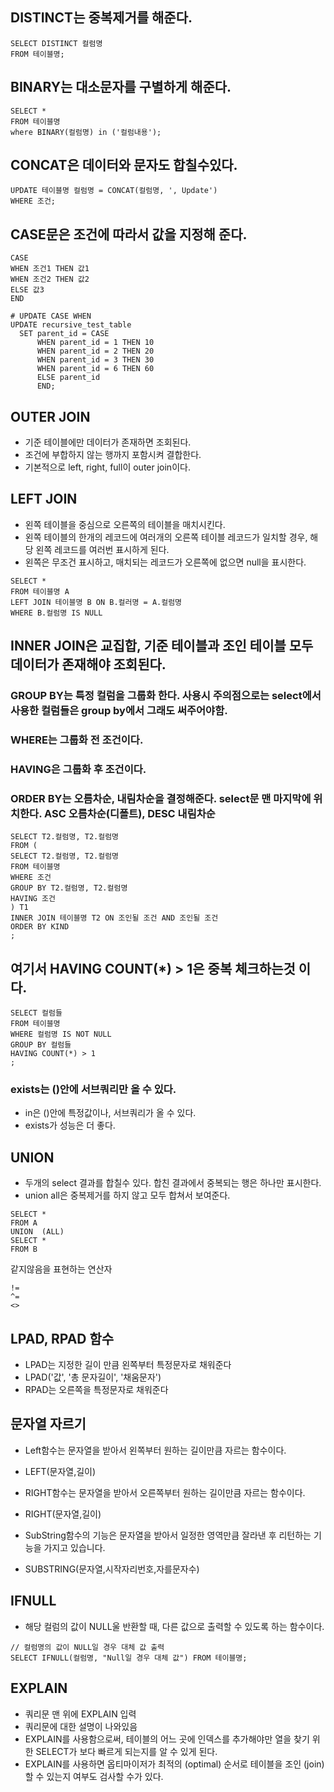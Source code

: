 ## DISTINCT는 중복제거를 해준다.
```
SELECT DISTINCT 컬럼명 
FROM 테이블명;
```

## BINARY는 대소문자를 구별하게 해준다.
```
SELECT * 
FROM 테이블명 
where BINARY(컬럼명) in ('컬럼내용');
```
## CONCAT은 데이터와 문자도 합칠수있다.
```
UPDATE 테이블명 컬럼명 = CONCAT(컬럼명, ', Update')
WHERE 조건;
```
## CASE문은 조건에 따라서 값을 지정해 준다.
```
CASE
WHEN 조건1 THEN 값1 
WHEN 조건2 THEN 값2 
ELSE 값3
END
```
```
# UPDATE CASE WHEN
UPDATE recursive_test_table
  SET parent_id = CASE 
      WHEN parent_id = 1 THEN 10
      WHEN parent_id = 2 THEN 20
      WHEN parent_id = 3 THEN 30
      WHEN parent_id = 6 THEN 60
      ELSE parent_id
      END;
```
## OUTER JOIN
- 기준 테이블에만 데이터가 존재하면 조회된다.
- 조건에 부합하지 않는 행까지 포함시켜 결합한다.
- 기본적으로 left, right, full이 outer join이다.

## LEFT JOIN
- 왼쪽 테이블을 중심으로 오른쪽의 테이블을 매치시킨다.
- 왼쪽 테이블의 한개의 레코드에 여러개의 오른쪽 테이블 레코드가 일치할 경우, 해당 왼쪽 레코드를 여러번 표시하게 된다.
- 왼쪽은 무조건 표시하고, 매치되는 레코드가 오른쪽에 없으면 null을 표시한다.
```
SELECT *
FROM 테이블명 A
LEFT JOIN 테이블명 B ON B.컬러명 = A.컬럼명
WHERE B.컬럼명 IS NULL
```

## INNER JOIN은 교집합, 기준 테이블과 조인 테이블 모두 데이터가 존재해야 조회된다.
### GROUP BY는 특정 컬럼을 그룹화 한다. 사용시 주의점으로는 select에서 사용한 컬럼들은 group by에서 그래도 써주어야함.
### WHERE는 그룹화 전 조건이다.
### HAVING은 그룹화 후 조건이다.
### ORDER BY는 오름차순, 내림차순을 결정해준다. select문 맨 마지막에 위치한다. ASC 오름차순(디폴트), DESC 내림차순
```
SELECT T2.컬럼명, T2.컬럼명
FROM (
SELECT T2.컬럼명, T2.컬럼명
FROM 테이블명
WHERE 조건
GROUP BY T2.컬럼명, T2.컬럼명
HAVING 조건
) T1
INNER JOIN 테이블명 T2 ON 조인될 조건 AND 조인될 조건
ORDER BY KIND
;
```

## 여기서 HAVING COUNT(*) > 1은 중복 체크하는것 이다.
```
SELECT 컬럼들
FROM 테이블명
WHERE 컬럼명 IS NOT NULL   
GROUP BY 컬럼들
HAVING COUNT(*) > 1
;
```

### exists는 ()안에 서브쿼리만 올 수 있다.
- in은 ()안에 특정값이나, 서브쿼리가 올 수 있다.
- exists가 성능은 더 좋다.

## UNION
- 두개의 select 결과를 합칠수 있다. 합친 결과에서 중복되는 행은 하나만 표시한다.
- union all은 중복제거를 하지 않고 모두 합쳐서 보여준다.
```
SELECT * 
FROM A
UNION  (ALL)      
SELECT * 
FROM B
```

같지않음을 표현하는 연산자
```
!=
^=
<>
```

## LPAD, RPAD 함수
- LPAD는 지정한 길이 만큼 왼쪽부터 특정문자로 채워준다
- LPAD('값', '총 문자길이', '채움문자')
- RPAD는 오른쪽을 특정문자로 채워준다


## 문자열 자르기
- Left함수는 문자열을 받아서 왼쪽부터 원하는 길이만큼 자르는 함수이다.
- LEFT(문자열,길이)

- RIGHT함수는 문자열을 받아서 오른쪽부터 원하는 길이만큼 자르는 함수이다.
- RIGHT(문자열,길이)

- SubString함수의 기능은 문자열을 받아서 일정한 영역만큼 잘라낸 후 리턴하는 기능을 가지고 있습니다.
- SUBSTRING(문자열,시작자리번호,자를문자수)

## IFNULL
- 해당 컬럼의 값이 NULL울 반환할 때, 다른 값으로 출력할 수 있도록 하는 함수이다.
```
// 컬럼명의 값이 NULL일 경우 대체 값 출력
SELECT IFNULL(컬럼명, "Null일 경우 대체 값") FROM 테이블명; 
```

## EXPLAIN
- 쿼리문 맨 위에 EXPLAIN 입력
- 쿼리문에 대한 설명이 나와있음
- EXPLAIN를 사용함으로써, 테이블의 어느 곳에 인덱스를 추가해야만 열을 찾기 위한 SELECT가 보다 빠르게 되는지를 알 수 있게 된다.
- EXPLAIN를 사용하면 옵티마이저가 최적의 (optimal) 순서로 테이블을 조인 (join)할 수 있는지 여부도 검사할 수가 있다.




